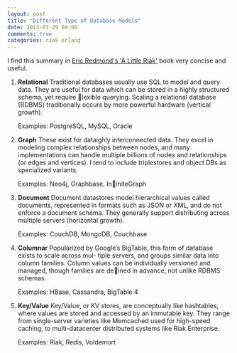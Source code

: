 ```yaml
---
layout: post
title: "Different Type of Database Models"
date: 2013-07-29 08:08
comments: true
categories: riak erlang
---
```


I find this summary in [Eric Redmond's 'A Little Riak'](http://littleriakbook.com/) book  very concise and useful. 

1. **Relational** Traditional databases usually use SQL to model and query data. They are useful for data which can be stored in a highly structured schema, yet require lexible querying. Scaling a relational database (RDBMS) traditionally occurs by more powerful hardware (vertical growth).

   Examples: PostgreSQL, MySQL, Oracle

2. **Graph** These exist for dataighly interconnected data. They excel in modeling complex relationships between nodes, and many implementations can handle multiple billions of nodes and relationships (or edges and vertices). I tend to include triplestores and object DBs as specialized variants.

    Examples: Neo4j, Graphbase, IniniteGraph

3. **Document** Document datastores model hierarchical values called documents, represented in formats such as JSON or XML, and do not enforce a document schema. They generally support distributing across multiple servers (horizontal growth).

    Examples: CouchDB, MongoDB, Couchbase

4. **Columnar** Popularized by Google’s BigTable, this form of database exists to scale across mul- tiple servers, and groups similar data into column families. Column values can be individually versioned and managed, though families are deined in advance, not unlike RDBMS schemas.

    Examples: HBase, Cassandra, BigTable 4


5. **Key/Value** Key/Value, or KV stores, are conceptually like hashtables, where values are stored and accessed by an immutable key. They range from single-server varieties like Memcached used for high-speed caching, to multi-datacenter distributed systems like Riak Enterprise.

    Examples: Riak, Redis, Voldemort
